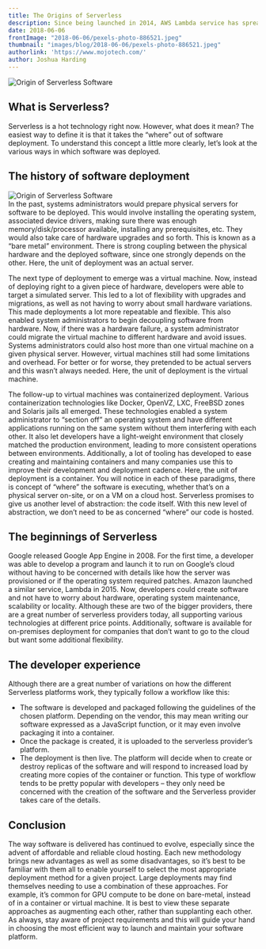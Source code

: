 ```yaml
---
title: The Origins of Serverless
description: Since being launched in 2014, AWS Lambda service has spread fast amongst developers and cloud architects, for it is easy to use and there is a significant cost benefit (pay-per-use basis).
date: 2018-06-06
frontImage: "2018-06-06/pexels-photo-886521.jpeg"
thumbnail: "images/blog/2018-06-06/pexels-photo-886521.jpeg"
authorlink: 'https://www.mojotech.com/'
author: Joshua Harding
---
```

![Origin of Serverless Software](/images/blog/2018-06-06/pexels-photo-886521.jpeg)  

## What is Serverless?
Serverless is a hot technology right now. However, what does it mean? The easiest way to define it is that it takes the “where” out of software deployment. To understand this concept a little more clearly, let’s look at the various ways in which software was deployed.


## The history of software deployment
![Origin of Serverless Software](https://lh5.googleusercontent.com/kRRIOns2h09Wd1AowqvAtzkMCI3KEWMCT2POODRXTKEraqkDiEDTNRAW_Wx4aEE20AGm9gHLSc9CfKswzD70ZEoi77BcyrVX6cKISVeHb_qDcYDdeiKi8XICsY31KV9SuQ)  
In the past, systems administrators would prepare physical servers for software to be deployed. This would involve installing the operating system, associated device drivers, making sure there was enough memory/disk/processor available, installing any prerequisites, etc. They would also take care of hardware upgrades and so forth. This is known as a “bare metal” environment. There is strong coupling between the physical hardware and the deployed software, since one strongly depends on the other. Here, the unit of deployment was an actual server.

The next type of deployment to emerge was a virtual machine. Now, instead of deploying right to a given piece of hardware, developers were able to target a simulated server. This led to a lot of flexibility with upgrades and migrations, as well as not having to worry about small hardware variations. This made deployments a lot more repeatable and flexible. This also enabled system administrators to begin decoupling software from hardware. Now, if there was a hardware failure, a system administrator could migrate the virtual machine to different hardware and avoid issues. Systems administrators could also host more than one virtual machine on a given physical server. However, virtual machines still had some limitations and overhead. For better or for worse, they pretended to be actual servers and this wasn’t always needed. Here, the unit of deployment is the virtual machine.


The follow-up to virtual machines was containerized deployment. Various containerization technologies like Docker, OpenVZ, LXC, FreeBSD zones and Solaris jails all emerged. These technologies enabled a system administrator to “section off” an operating system and have different applications running on the same system without them interfering with each other. It also let developers have a light-weight environment that closely matched the production environment, leading to more consistent operations between environments. Additionally, a lot of tooling has developed to ease creating and maintaining containers and many companies use this to improve their development and deployment cadence. Here, the unit of deployment is a container.
You will notice in each of these paradigms, there is concept of “where” the software is executing, whether that’s on a physical server on-site, or on a VM on a cloud host. Serverless promises to give us another level of abstraction: the code itself. With this new level of abstraction, we don’t need to be as concerned “where” our code is hosted.


## The beginnings of Serverless
Google released Google App Engine in 2008. For the first time, a developer was able to develop a program and launch it to run on Google’s cloud without having to be concerned with details like how the server was provisioned or if the operating system required patches. Amazon launched a similar service, Lambda in 2015. Now, developers could create software and not have to worry about hardware, operating system maintenance, scalability or locality. Although these are two of the bigger providers, there are a great number of serverless providers today, all supporting various technologies at different price points. Additionally, software is available for on-premises deployment for companies that don’t want to go to the cloud but want some additional flexibility.


## The developer experience
Although there are a great number of variations on how the different Serverless platforms work, they typically follow a workflow like this:
-   The software is developed and packaged following the guidelines of the chosen platform. Depending on the vendor, this may mean writing our software expressed as a JavaScript function, or it may even involve packaging it into a container.
-   Once the package is created, it is uploaded to the serverless provider’s platform.
-   The deployment is then live. The platform will decide when to create or destroy replicas of the software and will respond to increased load by creating more copies of the container or function.
This type of workflow tends to be pretty popular with developers – they only need be concerned with the creation of the software and the Serverless provider takes care of the details.


## Conclusion


The way software is delivered has continued to evolve, especially since the advent of affordable and reliable cloud hosting. Each new methodology brings new advantages as well as some disadvantages, so it’s best to be familiar with them all to enable yourself to select the most appropriate deployment method for a given project. Large deployments may find themselves needing to use a combination of these approaches. For example, it’s common for GPU compute to be done on bare-metal, instead of in a container or virtual machine. It is best to view these separate approaches as augmenting each other, rather than supplanting each other. As always, stay aware of project requirements and this will guide your hand in choosing the most efficient way to launch and maintain your software platform.


